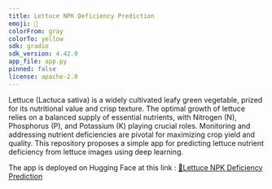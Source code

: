 ```yaml
---
title: Lettuce NPK Deficiency Prediction
emoji: 🥬
colorFrom: gray
colorTo: yellow
sdk: gradio
sdk_version: 4.42.0
app_file: app.py
pinned: false
license: apache-2.0
---
```


Lettuce (Lactuca sativa) is a widely cultivated leafy green vegetable, prized for its nutritional value and crisp texture. The optimal growth of lettuce relies on a balanced supply of essential nutrients, with Nitrogen (N), Phosphorus (P), and Potassium (K) playing crucial roles. Monitoring and addressing nutrient deficiencies are pivotal for maximizing crop yield and quality. This repository proposes a simple app for predicting lettuce nutrient deficiency from lettuce images using deep learning.

The app is deployed on Hugging Face at this link : [🥬Lettuce NPK Deficiency Prediction](https://huggingface.co/spaces/AbdoulayeDIOP/lettuce-npk-deficiency-prediction)

<!-- Check out the configuration reference at https://huggingface.co/docs/hub/spaces-config-reference -->

